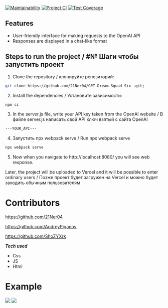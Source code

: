 
[![Maintainability](https://api.codeclimate.com/v1/badges/679f259b7ebe9fead8c8/maintainability)](https://codeclimate.com/github/21Ner04/Dream_Squad_Six_/maintainability)
[![Project CI](https://github.com/21Ner04/Dream_Squad_Six_/actions/workflows/projectCI.yml/badge.svg)](https://github.com/21Ner04/Dream_Squad_Six_/actions/workflows/projectCI.yml)
[![Test Coverage](https://api.codeclimate.com/v1/badges/679f259b7ebe9fead8c8/test_coverage)](https://codeclimate.com/github/21Ner04/Dream_Squad_Six_/test_coverage)
## Features
- User-friendly interface for making requests to the OpenAI API
- Responses are displayed in a chat-like format
  
## Steps to run the project / #№ Шаги чтобы запустить проект 

1. Clone the repository / клонируйте репозиторий:
```bash
git clone https://github.com/21Ner04/GPT-Dream-Squad-Six-.git;
```

2. Install the dependencies / Установите зависимости:
```bash
npm ci
```

3. In the server.js file, write your API key taken from the OpenAI website  / В файле server.js написать свой API ключ взятый с сайта OpenAI
```bash
---YOUR_API---
```

4. Запустить npx webpack serve /  Run npx webpack serve
 ```bash
npx webpack serve
```
   
5. Now when you navigate to http://localhost:8080/ you will see web response.

Later, the project will be uploaded to Vercel and it will be possible to enter ordinary users / Позже проект будет загружен на Vercel и можно будет заходить обычным пользователям 

# Contributors

<https://github.com/21Ner04>

<https://github.com/AndreyPiganov>

<https://github.com/ShoZYXrk>

**_Tech used_**
- Css
- JS
- Html

# Example

<img src="https://github.com/21Ner04/GPT-Dream-Squad-Six-/blob/main/assets/images/image%20chat-b.png" />
<img src="https://github.com/21Ner04/GPT-Dream-Squad-Six-/blob/main/assets/images/image%20chat-l.png" />
